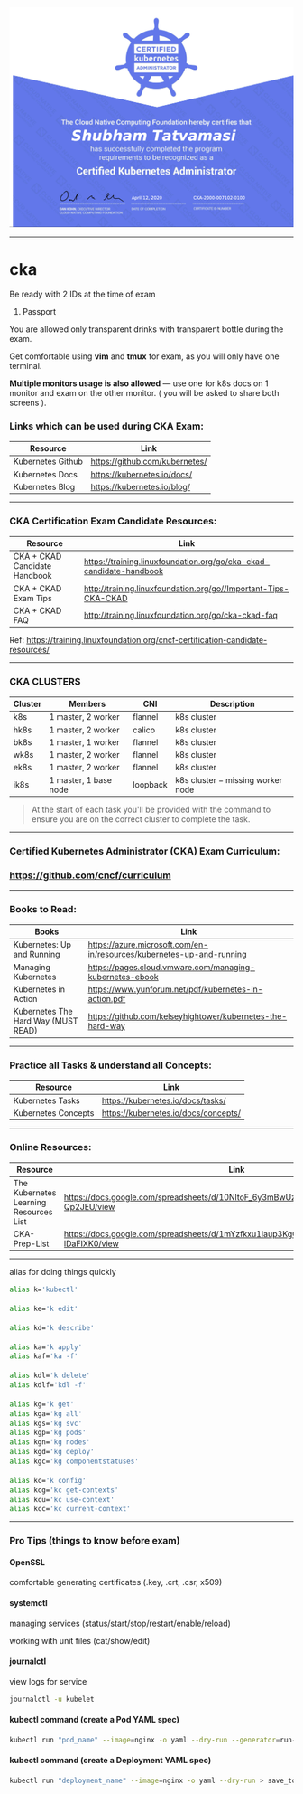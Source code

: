 ![Certified Kubernetes Administrator (CKA)](./certificate.jpg "Certified Kubernetes Administrator (CKA)")

---

# cka

Be ready with 2 IDs at the time of exam

1. Passport

You are allowed only transparent drinks with transparent bottle during the exam.

Get comfortable using **vim** and **tmux** for exam, as you will only have one terminal.

**Multiple monitors usage is also allowed** — use one for k8s docs on 1 monitor and exam on the other monitor. ( you will be asked to share both screens ).


### Links which can be used during CKA Exam:

Resource | Link
--- | ---
Kubernetes Github | https://github.com/kubernetes/
Kubernetes Docs | https://kubernetes.io/docs/
Kubernetes Blog | https://kubernetes.io/blog/

---

### CKA Certification Exam Candidate Resources:

Resource | Link
--- | ---
CKA + CKAD Candidate Handbook | https://training.linuxfoundation.org/go/cka-ckad-candidate-handbook
CKA + CKAD Exam Tips | http://training.linuxfoundation.org/go//Important-Tips-CKA-CKAD
CKA + CKAD FAQ | http://training.linuxfoundation.org/go/cka-ckad-faq

Ref: https://training.linuxfoundation.org/cncf-certification-candidate-resources/

---

### CKA CLUSTERS

Cluster | Members | CNI | Description
--- | --- | --- | ---
k8s | 1 master, 2 worker | flannel | k8s cluster
hk8s | 1 master, 2 worker | calico | k8s cluster
bk8s | 1 master, 1 worker | flannel | k8s cluster
wk8s | 1 master, 2 worker | flannel | k8s cluster
ek8s | 1 master, 2 worker | flannel | k8s cluster
ik8s | 1 master, 1 base node | loopback | k8s cluster − missing worker node

> At the start of each task you'll be provided with the command to ensure you are on the correct cluster to complete the task.

---

### Certified Kubernetes Administrator (CKA) Exam Curriculum:

### https://github.com/cncf/curriculum

---

### Books to Read:

Books | Link
--- | ---
Kubernetes: Up and Running | https://azure.microsoft.com/en-in/resources/kubernetes-up-and-running
Managing Kubernetes | https://pages.cloud.vmware.com/managing-kubernetes-ebook
Kubernetes in Action | https://www.yunforum.net/pdf/kubernetes-in-action.pdf
Kubernetes The Hard Way (MUST READ) | https://github.com/kelseyhightower/kubernetes-the-hard-way

---

### Practice all Tasks & understand all Concepts:

Resource | Link
--- | ---
Kubernetes Tasks | https://kubernetes.io/docs/tasks/
Kubernetes Concepts | https://kubernetes.io/docs/concepts/

---

### Online Resources:

Resource | Link
--- | ---
The Kubernetes Learning Resources List | https://docs.google.com/spreadsheets/d/10NltoF_6y3mBwUzQ4bcQLQfCE1BWSgUDcJXy-Qp2JEU/view
CKA-Prep-List | https://docs.google.com/spreadsheets/d/1mYzfkxu1Iaup3KgO7zhbz7C4nFadSEvogo-lDaFIXK0/view

---

alias for doing things quickly
```bash
alias k='kubectl'

alias ke='k edit'

alias kd='k describe'

alias ka='k apply'
alias kaf='ka -f'

alias kdl='k delete'
alias kdlf='kdl -f'

alias kg='k get'
alias kga='kg all'
alias kgs='kg svc'
alias kgp='kg pods'
alias kgn='kg nodes'
alias kgd='kg deploy'
alias kgc='kg componentstatuses'

alias kc='k config'
alias kcg='kc get-contexts'
alias kcu='kc use-context'
alias kcc='kc current-context'
```
---

### Pro Tips (things to know before exam)

#### OpenSSL

comfortable generating certificates (.key, .crt, .csr, x509)

#### systemctl

managing services (status/start/stop/restart/enable/reload)

working with unit files (cat/show/edit)

#### journalctl

view logs for service
```bash
journalctl -u kubelet
```

#### kubectl command (create a Pod YAML spec)
```bash
kubectl run "pod_name" --image=nginx -o yaml --dry-run --generator=run-pod/v1 > save_to_pod_file.yml
```

#### kubectl command (create a Deployment YAML spec)
```bash
kubectl run "deployment_name" --image=nginx -o yaml --dry-run > save_to_deployment_file.yml
```

